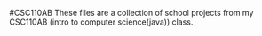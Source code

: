 #CSC110AB
These files are a collection of school projects from my CSC110AB (intro to computer science(java)) class.
